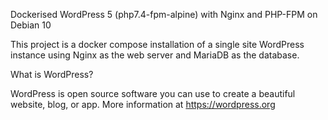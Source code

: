 Dockerised WordPress 5 (php7.4-fpm-alpine) with Nginx and PHP-FPM on Debian 10

This project is a docker compose installation of a single site WordPress instance using Nginx as the web server and MariaDB as the database.

What is WordPress?

WordPress is open source software you can use to create a beautiful website, blog, or app.
More information at https://wordpress.org
